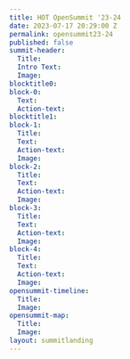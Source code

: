 ```yaml
---
title: HOT OpenSummit '23-24
date: 2023-07-17 20:29:00 Z
permalink: opensummit23-24
published: false
summit-header:
  Title: 
  Intro Text: 
  Image: 
blocktitle0: 
block-0:
  Text: 
  Action-text: 
blocktitle1: 
block-1:
  Title: 
  Text: 
  Action-text: 
  Image: 
block-2:
  Title: 
  Text: 
  Action-text: 
  Image: 
block-3:
  Title: 
  Text: 
  Action-text: 
  Image: 
block-4:
  Title: 
  Text: 
  Action-text: 
  Image: 
opensummit-timeline:
  Title: 
  Image: 
opensummit-map:
  Title: 
  Image: 
layout: summitlanding
---
```


